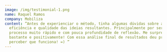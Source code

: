 ```yaml
---
image: /img/testimonial-1.png
name: Raquel Ramos
company: Mobiliza
content: ”Antes de experienciar o método, tinha algumas dúvidas sobre a
  eficiência e qualidade das ideias resultantes. Principalmente por ser um
  processo muito rápido e com pouca profundidade de reflexão. Me surpreendi
  bastante e positivamente! Com essa análise final de resultados deu pra
  perceber que funciona! =) ”
---
```

